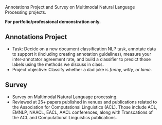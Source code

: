 Annotations Project and Survey on Multimodal Natural Language Processing projects.

**For portfolio/professional demonstration only.**
## Annotations Project
- Task: Decide on a new document classification NLP task, annotate data to support it (including creating annotation guidelines), measure your inter-annotator agreement rate, and build a classifier to predict those labels using the methods we discuss in class.
- Project objective: Classify whether a dad joke is *funny, witty, or lame*.

## Survey
- Survey on Multimodal Natural Language processing.
- Reviewed at 25+ papers published in venues and publications related to the Association for Computational Linguistics (ACL). Those include ACL, EMNLP, NAACL, EACL, AACL conferences, along with Transcations of the ACL and Computational Linguistics publications.
